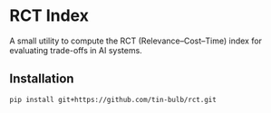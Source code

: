# RCT Index

A small utility to compute the RCT (Relevance–Cost–Time) index for evaluating trade-offs in AI systems.

## Installation

```bash
pip install git+https://github.com/tin-bulb/rct.git
```
